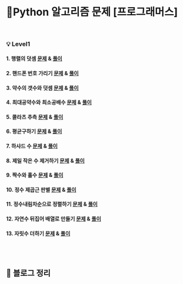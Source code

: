 # 💯Python 알고리즘 문제 [프로그래머스]

<br>

### 💡 Level1

#### 1. 행렬의 덧셈 [문제](https://programmers.co.kr/learn/courses/30/lessons/12950) & [풀이](https://github.com/jiwon5304/Python_algorithm/blob/main/L1_1.%ED%96%89%EB%A0%AC%EC%9D%98%20%EB%8D%A7%EC%85%88.py)

#### 2. 핸드폰 번호 가리기 [문제](https://programmers.co.kr/learn/courses/30/lessons/12948) & [풀이](https://github.com/jiwon5304/Python_algorithm/blob/main/L1_2.%ED%95%B8%EB%93%9C%ED%8F%B0%EB%B2%88%ED%98%B8%EA%B0%80%EB%A6%AC%EA%B8%B0.py)

#### 3. 약수의 갯수와 덧셈 [문제](https://programmers.co.kr/learn/courses/30/lessons/77884) & [풀이](https://github.com/jiwon5304/Python_algorithm/blob/main/L1_3.%EC%95%BD%EC%88%98%EC%9D%98%20%EA%B0%AF%EC%88%98%EC%99%80%20%EB%8D%A7%EC%85%88.py)

#### 4. 최대공약수와 최소공배수 [문제](https://programmers.co.kr/learn/courses/30/lessons/12940) & [풀이](https://github.com/jiwon5304/Python_algorithm/blob/main/L1_4.%EC%B5%9C%EB%8C%80%EA%B3%B5%EC%95%BD%EC%88%98%EC%99%80%20%EC%B5%9C%EC%86%8C%EA%B3%B5%EB%B0%B0%EC%88%98.py)

#### 5. 콜라츠 추측 [문제](https://programmers.co.kr/learn/courses/30/lessons/12943) & [풀이](https://github.com/jiwon5304/Python_algorithm/blob/main/L1_5.%EC%BD%9C%EB%9D%BC%EC%B8%A0%20%EC%B6%94%EC%B8%A1.py)

#### 6. 평균구하기 [문제](https://programmers.co.kr/learn/courses/30/lessons/12944) & [풀이](https://github.com/jiwon5304/Python_algorithm/blob/main/L1_6.%ED%8F%89%EA%B7%A0%EA%B5%AC%ED%95%98%EA%B8%B0.py)

#### 7. 하샤드 수 [문제](https://programmers.co.kr/learn/courses/30/lessons/12947) & [풀이](https://github.com/jiwon5304/Python_algorithm/blob/main/L1_7.%ED%95%98%EC%83%A4%EB%93%9C%EC%88%98.py)

#### 8. 제일 작은 수 제거하기 [문제](https://programmers.co.kr/learn/courses/30/lessons/12935) & [풀이](https://github.com/jiwon5304/Python_algorithm/blob/main/L1_8.%EC%A0%9C%EC%9D%BC%20%EC%9E%91%EC%9D%80%20%EC%88%98%20%EC%A0%9C%EA%B1%B0%ED%95%98%EA%B8%B0.py)

#### 9. 짝수와 홀수 [문제](https://programmers.co.kr/learn/courses/30/lessons/12937) & [풀이](https://github.com/jiwon5304/Python_algorithm/blob/main/L1_9.%EC%A7%9D%EC%88%98%EC%99%80%20%ED%99%80%EC%88%98.py)

#### 10. 정수 제곱근 판별 [문제](https://programmers.co.kr/learn/courses/30/lessons/12934) & [풀이](https://github.com/jiwon5304/Python_algorithm/blob/main/L1_10.%EC%A0%95%EC%88%98%EC%A0%9C%EA%B3%B1%EA%B7%BC%20%ED%8C%90%EB%B3%84.py)

#### 11. 정수내림차순으로 정렬하기 [문제](https://programmers.co.kr/learn/courses/30/lessons/12933) & [풀이](https://github.com/jiwon5304/Python_algorithm/blob/main/L1_11.%EC%A0%95%EC%88%98%EB%82%B4%EB%A6%BC%EC%B0%A8%EC%88%9C%EC%9C%BC%EB%A1%9C%20%EC%A0%95%EB%A0%AC%ED%95%98%EA%B8%B0.py)

#### 12. 자연수 뒤집어 배열로 만들기 [문제](https://programmers.co.kr/learn/courses/30/lessons/12932) & [풀이](https://github.com/jiwon5304/Python_algorithm/blob/main/L1_12.%EC%9E%90%EC%97%B0%EC%88%98%20%EB%92%A4%EC%A7%91%EC%96%B4%20%EB%B0%B0%EC%97%B4%EB%A1%9C%20%EB%A7%8C%EB%93%A4%EA%B8%B0.py)

#### 13. 자릿수 더하기 [문제](https://programmers.co.kr/learn/courses/30/lessons/12931) & [풀이](https://github.com/jiwon5304/Python_algorithm/blob/main/L1_13.%EC%9E%90%EB%A6%BF%EC%88%98%20%EB%8D%94%ED%95%98%EA%B8%B0.py)

<br><br>

## 📝 블로그 정리
